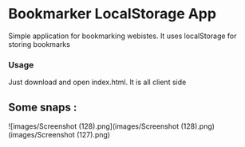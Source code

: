 # Bookmarker LocalStorage App

Simple application for bookmarking webistes. It uses localStorage for storing bookmarks 

### Usage

Just download and open index.html. It is all client side

## Some snaps :     
![images/Screenshot (128).png](images/Screenshot (128).png)
(images/Screenshot (127).png)
